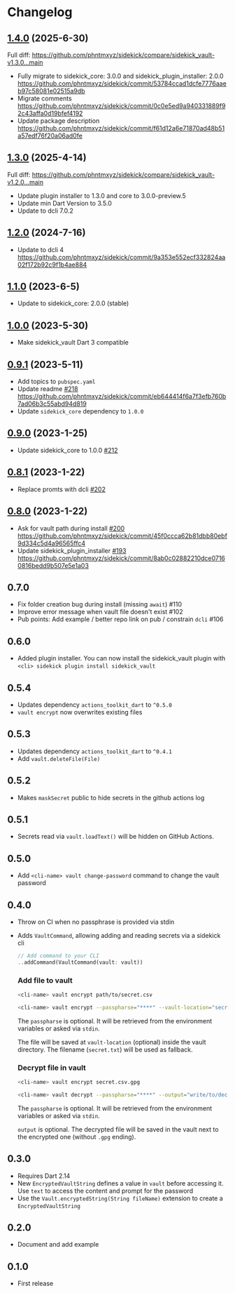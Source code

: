 # Changelog

## [1.4.0](https://github.com/phntmxyz/sidekick/compare/sidekick_vault-v1.3.0..sidekick_vault-v1.4.0) (2025-6-30)

Full diff: <https://github.com/phntmxyz/sidekick/compare/sidekick_vault-v1.3.0...main>

- Fully migrate to sidekick_core: 3.0.0 and sidekick_plugin_installer: 2.0.0 <https://github.com/phntmxyz/sidekick/commit/53784ccad1dcfe7776aaeb97c58081e02515a9db>
- Migrate comments <https://github.com/phntmxyz/sidekick/commit/0c0e5ed9a940331889f92c43affa0d19bfef4192>
- Update package description <https://github.com/phntmxyz/sidekick/commit/f61d12a6e71870ad48b51a57edf76f20a06ad0fe>

## [1.3.0](https://github.com/phntmxyz/sidekick/compare/sidekick_vault-v1.2.0..sidekick_vault-v1.3.0) (2025-4-14)

Full diff: https://github.com/phntmxyz/sidekick/compare/sidekick_vault-v1.2.0...main

- Update plugin installer to 1.3.0 and core to 3.0.0-preview.5
- Update min Dart Version to 3.5.0
- Update to dcli 7.0.2

## [1.2.0](https://github.com/phntmxyz/sidekick/compare/sidekick_vault-v1.1.0..sidekick_vault-v1.2.0) (2024-7-16)

- Update to dcli 4 https://github.com/phntmxyz/sidekick/commit/9a353e552ecf332824aa02f172b92c9f1b4ae884

## [1.1.0](https://github.com/phntmxyz/sidekick/compare/sidekick_vault-v1.0.0..sidekick_vault-v1.1.0) (2023-6-5)

- Update to sidekick_core: 2.0.0 (stable)

## [1.0.0](https://github.com/phntmxyz/sidekick/compare/sidekick_vault-v0.9.1..sidekick_vault-v1.0.0) (2023-5-30)

- Make sidekick_vault Dart 3 compatible

## [0.9.1](https://github.com/phntmxyz/sidekick/compare/sidekick_vault-v0.9.0..sidekick_vault-v0.9.1) (2023-5-11)

- Add topics to `pubspec.yaml`
- Update readme [#218](https://github.com/phntmxyz/sidekick/pull/218) https://github.com/phntmxyz/sidekick/commit/eb644414f6a7f3efb760b7ad06b3c55abd94d819
- Update `sidekick_core` dependency to `1.0.0`

## [0.9.0](https://github.com/phntmxyz/sidekick/compare/sidekick_vault-v0.8.1..sidekick_vault-v0.9.0) (2023-1-25)

- Update sidekick_core to 1.0.0 [#212](https://github.com/phntmxyz/sidekick/pull/212)

## [0.8.1](https://github.com/phntmxyz/sidekick/compare/sidekick_vault-v0.8.0..sidekick_vault-v0.8.1) (2023-1-22)

- Replace promts with dcli [#202](https://github.com/phntmxyz/sidekick/pull/202)

## [0.8.0](https://github.com/phntmxyz/sidekick/compare/sidekick_vault-v0.7.0..sidekick_vault-v0.8.0) (2023-1-22)

- Ask for vault path during install [#200](https://github.com/phntmxyz/sidekick/pull/200) https://github.com/phntmxyz/sidekick/commit/45f0ccca62b81dbb80ebf9d334c5d4a96565ffc4
- Update sidekick_plugin_installer [#193](https://github.com/phntmxyz/sidekick/pull/193) https://github.com/phntmxyz/sidekick/commit/8ab0c02882210dce07160816bedd9b507e5e1a03

## 0.7.0
- Fix folder creation bug during install (missing `await`) #110
- Improve error message when vault file doesn't exist #102
- Pub points: Add example / better repo link on pub / constrain `dcli` #106

## 0.6.0
- Added plugin installer. You can now install the sidekick_vault plugin with `<cli> sidekick plugin install sidekick_vault`

## 0.5.4

- Updates dependency `actions_toolkit_dart` to `^0.5.0`
- `vault encrypt` now overwrites existing files

## 0.5.3

- Updates dependency `actions_toolkit_dart` to `^0.4.1`
- Add `vault.deleteFile(File)`

## 0.5.2

- Makes `maskSecret` public to hide secrets in the github actions log

## 0.5.1

- Secrets read via `vault.loadText()` will be hidden on GitHub Actions.   

## 0.5.0

- Add `<cli-name> vault change-password` command to change the vault password

## 0.4.0

- Throw on CI when no passphrase is provided via stdin
- Adds `VaultCommand`, allowing adding and reading secrets via a sidekick cli
    ```dart
    // Add command to your CLI
    ..addCommand(VaultCommand(vault: vault)) 
    ```
    
    ### Add file to vault
    
    ```bash
    <cli-name> vault encrypt path/to/secret.csv
    ```
    
    ```bash
    <cli-name> vault encrypt --passpharse="****" --vault-location="secret.txt.gpg" path/to/secret.txt
    ```
    
    The `passpharse` is optional.
    It will be retrieved from the environment variables or asked via `stdin`.
    
    The file will be saved at `vault-location` (optional) inside the vault directory.
    The filename (`secret.txt`) will be used as fallback.

    ### Decrypt file in vault
    
    ```bash
    <cli-name> vault encrypt secret.csv.gpg
    ```
    
    ```bash
    <cli-name> vault decrypt --passpharse="****" --output="write/to/decrypted.txt" secret.txt.gpg';
    ```
    
    The `passpharse` is optional.
    It will be retrieved from the environment variables or asked via `stdin`.
    
    `output` is optional.
    The decrypted file will be saved in the vault next to the encrypted one (without `.gpg` ending).
    

## 0.3.0

- Requires Dart 2.14
- New `EncryptedVaultString` defines a value in `vault` before accessing it. Use `text` to access the content and prompt for the password
- Use the `Vault.encryptedString(String fileName)` extension to create a `EncryptedVaultString`

## 0.2.0

- Document and add example

## 0.1.0

- First release
